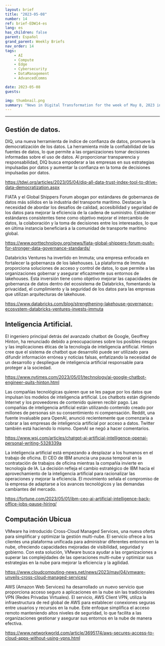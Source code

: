 ```yaml
---
layout: brief
title: "2023-05-08"
number: 14
ref: brief-EDW14-es
lang: es
has_children: false
parent: Español
grand_parent: Weekly Briefs
nav_order: 14
tags:
    - AI
    - Compute
    - Edge
    - Cybersecurity
    - DataManagement
    - AdvancedComms

date: 2023-05-08
guests:

img: thumbnail.png
summary: "News in Digital Transformation for the week of May 8, 2023 including "
---
```




---

## Gestión de datos.

DIQ, una nueva herramienta de índice de confianza de datos, promueve la democratización de los datos. La herramienta mide la confiabilidad de las fuentes de datos, lo que permite a las organizaciones tomar decisiones informadas sobre el uso de datos. Al proporcionar transparencia y responsabilidad, DIQ busca empoderar a las empresas en sus estrategias impulsadas por datos y aumentar la confianza en la toma de decisiones impulsadas por datos.

[https://tdwi.org/articles/2023/05/04/diq-all-data-trust-index-tool-to-drive-data-democratization.aspx
](https://tdwi.org/articles/2023/05/04/diq-all-data-trust-index-tool-to-drive-data-democratization.aspx
)

FIATA y el Global Shippers Forum abogan por estándares de gobernanza de datos más sólidos en la industria del transporte marítimo. Destacan la necesidad de abordar los desafíos de calidad, accesibilidad y seguridad de los datos para mejorar la eficiencia de la cadena de suministro. Establecer estándares consistentes tiene como objetivo mejorar el intercambio de datos, la colaboración y la toma de decisiones entre los interesados, lo que en última instancia beneficiará a la comunidad de transporte marítimo global.

[https://www.porttechnology.org/news/fiata-global-shippers-forum-push-for-stronger-data-governance-standards/
](https://www.porttechnology.org/news/fiata-global-shippers-forum-push-for-stronger-data-governance-standards/
)

Databricks Ventures ha invertido en Immuta; una empresa enfocada en fortalecer la gobernanza de los lakehouses. La plataforma de Immuta proporciona soluciones de acceso y control de datos, lo que permite a las organizaciones gobernar y asegurar eficazmente sus entornos de lakehouses. Esta inversión tiene como objetivo mejorar las capacidades de gobernanza de datos dentro del ecosistema de Databricks, fomentando la privacidad, el cumplimiento y la seguridad de los datos para las empresas que utilizan arquitecturas de lakehouse.

[https://www.databricks.com/blog/strengthening-lakehouse-governance-ecosystem-databricks-ventures-invests-immuta
](https://www.databricks.com/blog/strengthening-lakehouse-governance-ecosystem-databricks-ventures-invests-immuta
)

## Inteligencia Artificial.

El ingeniero principal detrás del avanzado chatbot de Google, Geoffrey Hinton, ha renunciado debido a preocupaciones sobre los posibles riesgos y las implicaciones éticas de la tecnología de inteligencia artificial. Hinton cree que el sistema de chatbot que desarrolló puede ser utilizado para difundir información errónea y noticias falsas, enfatizando la necesidad de un desarrollo y despliegue de inteligencia artificial responsable para proteger a la sociedad.

[https://www.nytimes.com/2023/05/01/technology/ai-google-chatbot-engineer-quits-hinton.html
](https://www.nytimes.com/2023/05/01/technology/ai-google-chatbot-engineer-quits-hinton.html
)

Las compañías tecnológicas quieren que se les pague por los datos que impulsan los modelos de inteligencia artificial. Los chatbots están digiriendo Internet y los proveedores de contenido quieren recibir pago. Las compañías de inteligencia artificial están utilizando contenido creado por millones de personas sin su consentimiento ni compensación. Reddit, una fuente invaluable para OpenAI, anunció recientemente que comenzaría a cobrar a las empresas de inteligencia artificial por acceso a datos. Twitter también está haciendo lo mismo. OpenAI se negó a hacer comentarios.

[https://www.wsj.com/articles/chatgpt-ai-artificial-intelligence-openai-personal-writing-5328339a
](https://www.wsj.com/articles/chatgpt-ai-artificial-intelligence-openai-personal-writing-5328339a
)

La inteligencia artificial está empezando a desplazar a los humanos en el trabajo de oficina. El CEO de IBM anuncia una pausa temporal en la contratación de trabajos de oficina mientras la compañía invierte en tecnología de IA. La decisión refleja el cambio estratégico de IBM hacia el aprovechamiento de la inteligencia artificial para racionalizar las operaciones y mejorar la eficiencia. El movimiento señala el compromiso de la empresa de adaptarse a los avances tecnológicos y las demandas cambiantes del mercado.

[https://fortune.com/2023/05/01/ibm-ceo-ai-artificial-intelligence-back-office-jobs-pause-hiring/
](https://fortune.com/2023/05/01/ibm-ceo-ai-artificial-intelligence-back-office-jobs-pause-hiring/
)

## Computación Ubicua

VMware ha introducido Cross-Cloud Managed Services, una nueva oferta para simplificar y optimizar la gestión multi-nube. El servicio ofrece a los clientes una plataforma unificada para administrar diferentes entornos en la nube, ofreciendo capacidades mejoradas de visibilidad, seguridad y gobierno. Con esta solución, VMware busca ayudar a las organizaciones a superar las complejidades de las operaciones multi-nube y optimizar sus estrategias en la nube para mejorar la eficiencia y la agilidad.

[https://www.cloudcomputing-news.net/news/2023/may/04/vmware-unveils-cross-cloud-managed-services/
](https://www.cloudcomputing-news.net/news/2023/may/04/vmware-unveils-cross-cloud-managed-services/
)

AWS (Amazon Web Services) ha desarrollado un nuevo servicio que proporciona acceso seguro a aplicaciones en la nube sin las tradicionales VPN (Redes Privadas Virtuales). El servicio, AWS Client VPN, utiliza la infraestructura de red global de AWS para establecer conexiones seguras entre usuarios y recursos en la nube. Este enfoque simplifica el acceso remoto manteniendo altos niveles de seguridad, lo que facilita a las organizaciones gestionar y asegurar sus entornos en la nube de manera efectiva.

[https://www.networkworld.com/article/3695174/aws-secures-access-to-cloud-apps-without-using-vpns.html
](https://www.networkworld.com/article/3695174/aws-secures-access-to-cloud-apps-without-using-vpns.html
)

